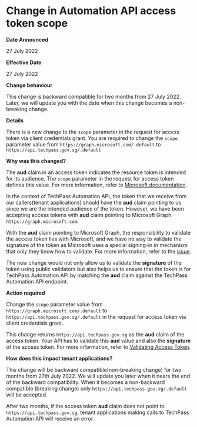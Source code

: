 # Change in Automation API access token scope

**Date Announced**

27 July 2022

**Effective Date**

27 July 2022

**Change behaviour**

This change is backward compatible for two months from 27 July 2022. Later, we will update you with the date when this change becomes a non-breaking change.

**Details**

There is a new change to the `scope` parameter in the request for access token via client credentials grant. You are required to change the `scope` parameter value from `https://graph.microsoft.com/.default` to `https://api.techpass.gov.sg/.default`

**Why was this changed?**

The **aud** claim in an access token indicates the resource token is intended for its audience. The `scope` parameter in the request for access token defines this value. For more information, refer to [Microsoft documentation](https://docs.microsoft.com/en-us/azure/active-directory/develop/access-tokens).

In the context of TechPass Automation API, the token that we receive from our callers(tenant applications) should have the **aud** claim pointing to us since we are the intended audience of the token. However, we have been accepting access tokens with **aud** claim pointing to Microsoft Graph `https://graph.microsoft.com`.

With the **aud** claim pointing to Microsoft Graph, the responsibility to validate the access token lies with Microsoft, and we have no way to validate the signature of the token as Microsoft uses a special signing-in in mechanism that only they know how to validate. For more information, refer to the [issue](https://github.com/AzureAD/azure-activedirectory-identitymodel-extensions-for-dotnet/issues/609#issuecomment-524434987).

The new change would not only allow us to validate the **signature** of the token using public validators but also helps us to ensure that the token is for TechPass Automation API by matching the **aud** claim against the TechPass Automation API endpoint.

**Action required**

Change the `scope` parameter value from `https://graph.microsoft.com/.default` to `https://api.techpass.gov.sg/.default` in the request for access token via client credentials grant.

This change returns `https://api.techpass.gov.sg` as the **aud** claim of the access token. Your API has to validate this **aud** value and also the **signature** of the access token. For more information, refer to [Validating Access Token](https://stg.docs.developer.tech.gov.sg/docs/techpass-tenant-guide/#/apis/integration?id=validating-access-token).


**How does this impact tenant applications?**

This change will be backward compatible(non-breaking change) for two months from 27th July 2022. We will update you later when it nears the end of the backward compatibility. When it becomes a non-backward compatible (breaking change) only `https://api.techpass.gov.sg/.default` will be accepted.

After two months, if the access token **aud** claim does not point to `https://api.techpass.gov.sg`, tenant applications making calls to TechPass Automation API will receive an error.
